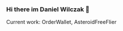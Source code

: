 ### Hi there im Daniel Wilczak 👋

Current work: OrderWallet, AsteroidFreeFlier 

<!--
**danielwilczak101/danielwilczak101** is a ✨ _special_ ✨ repository because its `README.md` (this file) appears on your GitHub profile.
-->
